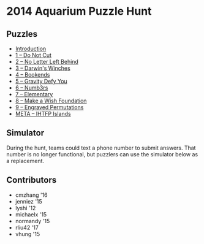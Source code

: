 # 2014 Aquarium Puzzle Hunt

## Puzzles

- [Introduction](0.pdf)
- [1 – Do Not Cut](1.pdf)
- [2 – No Letter Left Behind](2.pdf)
- [3 – Darwin's Winches](3.pdf)
- [4 – Bookends](4.pdf)
- [5 – Gravity Defy You](5.pdf)
- [6 – Numb3rs](6.pdf)
- [7 – Elementary](7.pdf)
- [8 – Make a Wish Foundation](8.pdf)
- [9 – Engraved Permutations](9.pdf)
- [META – IHTFP Islands](meta.pdf)

## Simulator

During the hunt, teams could text a phone number to submit answers. That number is no longer functional, but puzzlers can use the simulator below as a replacement.

<div id="simulator"></div>

## Contributors

- cmzhang '16
- jenniez '15
- lyshi '12
- michaelx '15
- normandy '15
- rliu42 '17
- vhung '15

<script src="server.js"></script>
<script src="/aquarium/Simulator.js" type="module"></script>

